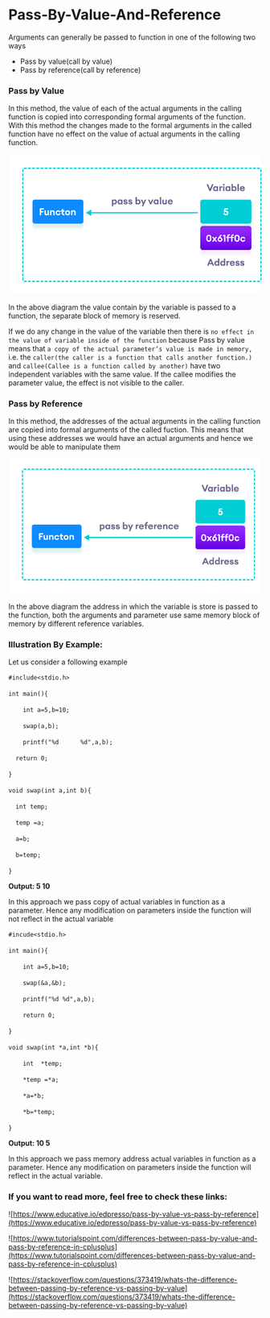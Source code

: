 # Pass-By-Value-And-Reference

Arguments can generally be passed to function in one of the following two ways

- Pass by value(call by value)
- Pass by reference(call by reference)

### Pass by Value

In this method, the value of each of the actual arguments in the calling function is copied into corresponding formal arguments of the function. With this method the changes made to the formal arguments in the called function have no effect on the value of actual arguments in the calling function.

![value](./Images/cpp-pass-by-value.png)

In the above diagram the value contain by the variable is passed to a function, the separate block of memory is reserved.

If we do any change in the value of the variable then there is `no effect in the value of variable inside of the function` because Pass by value means that `a copy of the actual parameter’s value is made in memory,` i.e. the `caller(the caller is a function that calls another function.)` and `callee(Callee is a function called by another)` have two independent variables with the same value. If the callee modifies the parameter value, the effect is not visible to the caller.

### Pass by Reference

In this method, the addresses of the actual arguments in the calling function are copied into formal arguments of the called fuction. This means that using these addresses we would have an actual arguments and hence we would be able to manipulate them


![reference](./Images/cpp-pass-by-reference.png)

In the above diagram the address in which the variable is store is passed to the function, both the arguments and parameter use same memory block of memory by different reference variables.

### Illustration By Example:

Let us consider a following example

    #include<stdio.h>

    int main(){

        int a=5,b=10;

        swap(a,b);

        printf("%d      %d",a,b);

      return 0;

    } 

    void swap(int a,int b){

      int temp;

      temp =a;

      a=b;

      b=temp;

    }

**Output: 5    10**

In this approach we pass copy of actual variables in function as a parameter. Hence any modification on parameters inside the function will not reflect in the actual variable

    #incude<stdio.h>

    int main(){

        int a=5,b=10;

        swap(&a,&b);

        printf("%d %d",a,b);

        return 0;

    } 

    void swap(int *a,int *b){

        int  *temp;

        *temp =*a;

        *a=*b;

        *b=*temp;

    }


**Output: 10 5**

 In this approach we pass memory address actual variables in function as a parameter. Hence any modification on parameters inside the function will reflect in the actual variable.

### If you want to read more, feel free to check these links:
![https://www.educative.io/edpresso/pass-by-value-vs-pass-by-reference](https://www.educative.io/edpresso/pass-by-value-vs-pass-by-reference)

![https://www.tutorialspoint.com/differences-between-pass-by-value-and-pass-by-reference-in-cplusplus](https://www.tutorialspoint.com/differences-between-pass-by-value-and-pass-by-reference-in-cplusplus)

![https://stackoverflow.com/questions/373419/whats-the-difference-between-passing-by-reference-vs-passing-by-value](https://stackoverflow.com/questions/373419/whats-the-difference-between-passing-by-reference-vs-passing-by-value)
